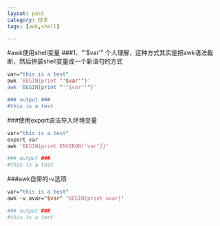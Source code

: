 ```yaml
---
layout: post
category: 技术
tags: [awk,shell]

---
```


#awk使用shell变量
###1、"'$var'"
个人理解，这种方式其实是把awk语法截断，然后拼装shell变量成一个新语句的方式

```perl
var="this is a test"
awk 'BEGIN{print "'$var'"}'
awk 'BEGIN{print "'"$var"'"}'

### output ###
#this is a test
```
###使用export语法导入环境变量
```perl
var="this is a test"
export var
awk 'BEGIN{print ENVIRON["var"]}'

### output ###
#this is a test
```

###awk自带的-v选项
```perl
var="this is a test"
awk -v avar="$var" 'BEGIN{print avar}'

### output ###
#this is a test
```